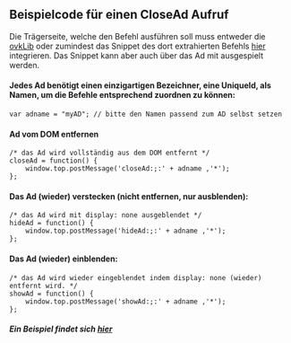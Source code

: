 ## Beispielcode für einen CloseAd Aufruf

Die Trägerseite, welche den Befehl ausführen soll muss entweder die [ovkLib](https://github.com/Unitadtechnologystandards/HTML5Lib/blob/master/src/publisher/ovkvmf.js)
oder zumindest das Snippet des dort extrahierten Befehls [hier](https://github.com/Unitadtechnologystandards/HTML5Lib/blob/master/src/publisher/close.js)
integrieren. Das Snippet kann aber auch über das Ad mit ausgespielt werden.

#### Jedes Ad benötigt einen einzigartigen Bezeichner, eine UniqueId, als Namen, um die Befehle entsprechend zuordnen zu können:
```
var adname = "myAD"; // bitte den Namen passend zum AD selbst setzen
```
#### Ad vom DOM entfernen
```
/* das Ad wird vollständig aus dem DOM entfernt */
closeAd = function() {
    window.top.postMessage('closeAd:;:' + adname ,'*');
};
```
#### Das Ad (wieder) verstecken (nicht entfernen, nur ausblenden):

```
/* das Ad wird mit display: none ausgeblendet */
hideAd = function() {
    window.top.postMessage('hideAd:;:' + adname ,'*');
};
```
#### Das Ad (wieder) einblenden:
```
/* das Ad wird wieder eingeblendet indem display: none (wieder) entfernt wird. */
showAd = function() {
    window.top.postMessage('showAd:;:' + adname ,'*');
};
```

##### Ein Beispiel findet sich [hier](https://github.com/Unitadtechnologystandards/HTML5Lib/raw/master/close/exampleAds/close.zip)
